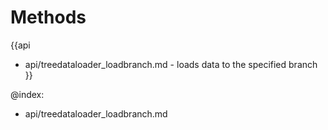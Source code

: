 Methods
=======

{{api
- api/treedataloader_loadbranch.md - loads data to the specified branch
}}

@index:
- api/treedataloader_loadbranch.md


